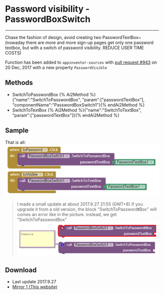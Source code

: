 # Password visibility - PasswordBoxSwitch

---

Chase the fashion of design, avoid creating two PasswordTextBox~
(nowaday there are more and more sign-up pages get only one password textbox, but with a switch of password visibility. REDUCE USER TIME COSTS)

Function has been added to `appinventor-sources` with [pull request #943](https://github.com/mit-cml/appinventor-sources/pull/943) on 20 Dec, 2017 with a new property `PasswordVisible`

## Methods

* SwitchToPasswordBox
  {% Ai2Method %}{"name":"SwitchToPasswordBox", "param":["passwordTextBox"], "componentName":"PasswordBoxSwitch1"}{% endAi2Method %}
* SwitchToTextBox
  {% Ai2Method %}{"name":"SwitchToTextBox", "param":["passwordTextBox"]}{% endAi2Method %}

## Sample

That is all:  
![](../images/PasswordBoxSwitch/code.png)

> I made a small update at about 2017.9.27 21:55 (GMT+8)
> If you upgrade it from a old version, the block "SwitchToPassword**t**Box" will comes an error like in the picture. instead, we get "SwitchToPasswordBox"  
> ![](../images/PasswordBoxSwitch/v2_fixing.png)

## Download

* Last update 2017.9.27
* <a href="/aix/cn.colintree.aix.PasswordBoxSwitch.aix" target="_blank">Mirror 1 (This website)</a>

